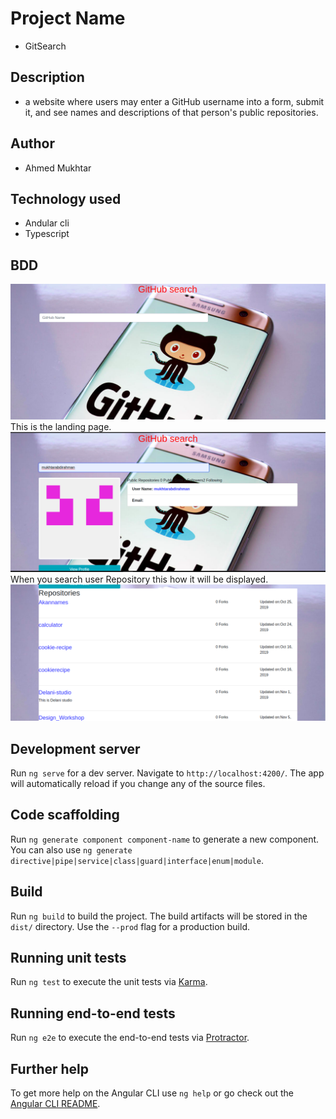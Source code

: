 # Project Name
- GitSearch

## Description
- a website where users may enter a GitHub username into a form, submit it, and see names and descriptions of that person's public repositories.

## Author
- Ahmed Mukhtar

## Technology used
- Andular cli
- Typescript

 ## BDD
 <img src ="src/assets/1.png">
 This is the landing page.
 <img src="src/assets/2.png">
 When you search user Repository this how it will be displayed.
 <img src="src/assets/3.png">

## Development server

Run `ng serve` for a dev server. Navigate to `http://localhost:4200/`. The app will automatically reload if you change any of the source files.

## Code scaffolding

Run `ng generate component component-name` to generate a new component. You can also use `ng generate directive|pipe|service|class|guard|interface|enum|module`.

## Build

Run `ng build` to build the project. The build artifacts will be stored in the `dist/` directory. Use the `--prod` flag for a production build.

## Running unit tests

Run `ng test` to execute the unit tests via [Karma](https://karma-runner.github.io).

## Running end-to-end tests

Run `ng e2e` to execute the end-to-end tests via [Protractor](http://www.protractortest.org/).

## Further help

To get more help on the Angular CLI use `ng help` or go check out the [Angular CLI README](https://github.com/angular/angular-cli/blob/master/README.md).
